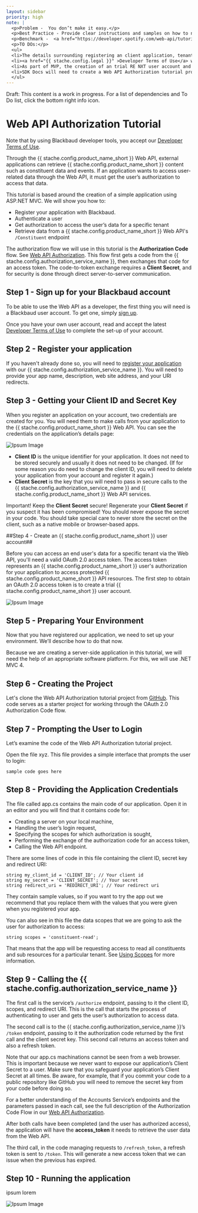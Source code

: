 ```yaml
---
layout: sidebar
priority: high
note: |  
  <p>Problem -  You don’t make it easy.</p>
  <p>Best Practice - Provide clear instructions and samples on how to negotiate OAuth.</p>
  <p>Benchmark -  <a href="https://developer.spotify.com/web-api/tutorial/" target="_blank">Web API Tutorial</a></p>
  <p>TO DOs:</p> 
  <ul>
  <li>The details surrounding registering an client application, tenant, and developer environment provisioning are a work in progress.  As those details emerge they will be reflected in this guide.</li>
  <li><a href="{{ stache.config.legal }}" >Developer Terms of Use</a> will need to be finalized with legal.  Also need to provide a way for the user to accept the terms of use (Accept button with email to legal?)</li>
  <li>As part of MVP, the creation of an trial RE NXT user account and sandbox may not be initially auto-provisioned.  The developer will need a sandbox database and an NXT user account to play around with the API. Once the process (manual or auto) for creating a sandbox and NXT user account has been finalized, create content that guides the reader on how to create a trial NXT user account for a specific tenant. Include necessary images. </li>
  <li>SDK Docs will need to create a Web API Authorization tutorial project from GitHub. This code serves as a starter project for working through the OAuth 2.0 Authorization Code flow. Steps 5 through 10 require completion.</li>
  </ul>
---
```


<p class="alert alert-danger">Draft: This content is a work in progress.  For a list of dependencies and To Do list, click the bottom right info icon.</p>

<!--
## TO DO

-->

# Web API Authorization Tutorial

<p class="alert alert-info">Note that by using Blackbaud developer tools, you accept our <a href="{{ stache.config.legal }}" >Developer Terms of Use</a>. </p>

Through the {{ stache.config.product_name_short }} Web API, external applications can retrieve {{ stache.config.product_name_short }} content such as constituent data and events. If an application wants to access user-related data through the Web API, it must get the user’s authorization to access that data.

This tutorial is based around the creation of a simple application using ASP.NET MVC.   We will show you how to:

- Register your application with Blackbaud.
- Authenticate a user
- Get authorization to access the user’s data for a specific tenant
- Retrieve data from a {{ stache.config.product_name_short }} Web API's  `/Constituent` endpoint

The authorization flow we will use in this tutorial is the **Authorization Code** flow. See <a href="{{ stache.config.guide_web_api_authorization }}" >Web API Authorization</a>.    This flow first gets a code from the {{ stache.config.authorization_service_name }}, then exchanges that code for an access token. The code-to-token exchange requires a **Client Secret**, and for security is done through direct server-to-server communication. 

## Step 1 - Sign up for your Blackbaud account

To be able to use the Web API as a developer, the first thing you will need is a Blackbaud user account.  To get one, simply <a href="{{ stache.config.portal_signup }}" target="_blank" >sign up</a>.

Once you have your own user account, read and accept the latest <a href="{{ stache.config.legal }}" target="_blank" >Developer Terms of Use</a> to complete the set-up of your account.

## Step 2 - Register your application
If you haven't already done so, you will need to <a href="{{ stache.config.guide_registering_your_app }}" target="_blank" >register your application</a> with our {{ stache.config.authorization_service_name }}.  You will need to provide your app name, description, web site address, and your URI redirects.  

## Step 3 - Getting your Client ID and Secret Key

When you register an application on your account, two credentials are created for you. You will need them to make calls from your application to the {{ stache.config.product_name_short }} Web API. You can see the credentials on the application’s details page:

![Ipsum Image][ipsum-image-00]

- **Client ID** is the unique identifier for your application. It does not need to be stored securely and usually it does not need to be changed. (If for some reason you do need to change the client ID, you will need to delete your application from your account and register it again.)
- **Client Secret** is the key that you will need to pass in secure calls to the {{ stache.config.authorization_service_name }} and {{ stache.config.product_name_short }} Web API services.

<p class="alert alert-warning">Important! Keep the <b>Client Secret</b> secure! Regenerate your <b>Client Secret</b> if you suspect it has been compromised! You should never expose the secret in your code.  You should take special care to never store the secret on the client, such as a native mobile or browser-based apps.</p>

##Step 4 - Create an {{ stache.config.product_name_short }} user account##



Before you can access an end user's data for a specific tenant via the Web API, you'll need a valid OAuth 2.0 access token. The access token represents an {{ stache.config.product_name_short }} user's authorization for your application to access protected {{ stache.config.product_name_short }} API resources.  The first step to obtain an OAuth 2.0 access token is to create a trial {{ stache.config.product_name_short }} user account.

![Ipsum Image][ipsum-image-00]

## Step 5 - Preparing Your Environment 

Now that you have registered our application, we need to set up your environment. We’ll describe how to do that now.

Because we are creating a server-side application in this tutorial, we will need the help of an appropriate software platform. For this, we will use .NET MVC 4.

## Step 6 - Creating the Project

Let's clone the Web API Authorization tutorial project from <a href="{{ stache.config.github_repo_web_api_authorization }}" target="_blank">GitHub</a>.  This code serves as a starter project for working through the OAuth 2.0 Authorization Code flow.

## Step 7 - Prompting the User to Login

Let’s examine the code of the Web API Authorization tutorial project.

Open the file xyz. This file provides a simple interface that prompts the user to login:

    sample code goes here

## Step 8 - Providing the Application Credentials

The file called app.cs contains the main code of our application. Open it in an editor and you will find that it contains code for:

- Creating a server on your local machine,
- Handling the user’s login request,
- Specifying the scopes for which authorization is sought,
- Performing the exchange of the authorization code for an access token,
- Calling the Web API endpoint.

There are some lines of code in this file containing the client ID, secret key and redirect URI:

    string my_client_id = 'CLIENT_ID'; // Your client id
    string my_secret = 'CLIENT_SECRET'; // Your secret
    string redirect_uri = 'REDIRECT_URI'; // Your redirect uri

They contain sample values, so if you want to try the app out we recommend that you replace them with the values that you were given when you registered your app. 

You can also see in this file the data scopes that we are going to ask the user for authorization to access:

    string scopes = 'constituent-read';

That means that the app will be requesting access to read all constituents and sub resources for a particular tenant.  See  <a href="{{ stache.config.guide_using_scopes }}" target="_blank" >Using Scopes</a> for more information.

## Step 9 - Calling the {{ stache.config.authorization_service_name }}

The first call is the service’s `/authorize` endpoint, passing to it the client ID, scopes, and redirect URI. This is the call that starts the process of authenticating to user and gets the user’s authorization to access data.

The second call is to the {{ stache.config.authorization_service_name }}’s `/token` endpoint, passing to it the authorization code returned by the first call and the client secret key. This second call returns an access token and also a refresh token.

<p class="alert alert-warning">Note that our app.cs machinations cannot be seen from a web browser. This is important because we never want to expose our application’s Client Secret to a user. Make sure that you safeguard your application’s Client Secret at all times. Be aware, for example, that if you commit your code to a public repository like GitHub you will need to remove the secret key from your code before doing so.</p>

For a better understanding of the Accounts Service’s endpoints and the parameters passed in each call, see the full description of the Authorization Code Flow in our <a href="{{ stache.config.guide_web_api_authorization }}" >Web API Authorization</a>.

After both calls have been completed (and the user has authorized access), the application will have the **access_token** it needs to retrieve the user data from the Web API.

The third call, in the code managing requests to `/refresh_token`, a refresh token is sent to `/token`. This will generate a new access token that we can issue when the previous has expired.

## Step 10 - Running the application

ipsum lorem

![Ipsum Image][ipsum-image-00]


[ipsum-image-00]: http://placehold.it/800x300
[ipsum-image-01]: http://placehold.it/800x800
[ipsum-image-02]: http://placehold.it/800x200
[ipsum-image-03]: http://placehold.it/800x200

[ipsum-image-00A]: holder.js/800x300
[ipsum-image-01A]: holder.js/800x800
[ipsum-image-02A]: holder.js/800x200
[ipsum-image-03A]: holder.js/800x200/sky


